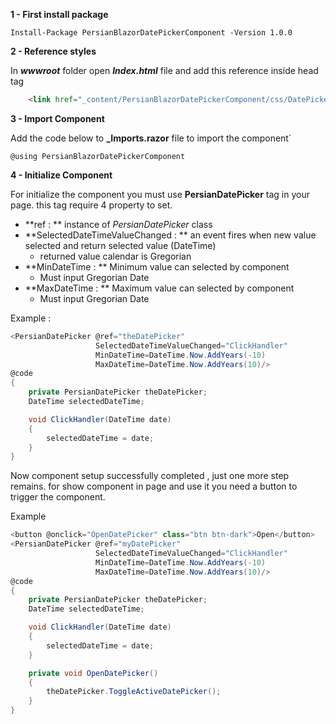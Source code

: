 **1 - First install package** 

```
Install-Package PersianBlazorDatePickerComponent -Version 1.0.0
```

**2 - Reference styles**

In ***wwwroot*** folder open ***Index.html*** file and add this reference inside head tag

```html
    <link href="_content/PersianBlazorDatePickerComponent/css/DatePicker.css" rel="stylesheet" />
```

**3 - Import Component**

Add the code below to **_Imports.razor**  file to import the component`

```razor
@using PersianBlazorDatePickerComponent
```

**4 - Initialize Component**

For initialize the component you must use **PersianDatePicker** tag in your page. this tag require 4 property to set.

- **ref : **  instance of *PersianDatePicker* class
- **SelectedDateTimeValueChanged : ** an event fires when new value selected and return selected value (DateTime)
  - returned value calendar is Gregorian
- **MinDateTime : ** Minimum value can selected by component
  - Must input Gregorian Date
- **MaxDateTime : ** Maximum value can selected by component
  - Must input Gregorian Date

Example :

```C#
<PersianDatePicker @ref="theDatePicker"
                   SelectedDateTimeValueChanged="ClickHandler"
                   MinDateTime=DateTime.Now.AddYears(-10)
                   MaxDateTime=DateTime.Now.AddYears(10)/>
@code
{
    private PersianDatePicker theDatePicker;
    DateTime selectedDateTime;

    void ClickHandler(DateTime date)
    {
        selectedDateTime = date;
    }
}
```

Now component setup successfully completed , just one more step remains. for show component in page and use it you need a button to trigger the component.

Example

```c#
<button @onclick="OpenDatePicker" class="btn btn-dark">Open</button>
<PersianDatePicker @ref="myDatePicker"
                   SelectedDateTimeValueChanged="ClickHandler"
                   MinDateTime=DateTime.Now.AddYears(-10)
                   MaxDateTime=DateTime.Now.AddYears(10)/>
@code
{
    private PersianDatePicker theDatePicker;
    DateTime selectedDateTime;

    void ClickHandler(DateTime date)
    {
        selectedDateTime = date;
    }

    private void OpenDatePicker()
    {
        theDatePicker.ToggleActiveDatePicker();
    }
}
```

